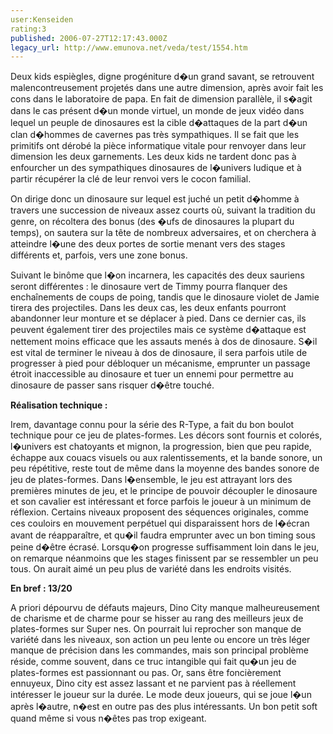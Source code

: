 ```yaml
---
user:Kenseiden
rating:3
published: 2006-07-27T12:17:43.000Z
legacy_url: http://www.emunova.net/veda/test/1554.htm
---
```

Deux kids espiègles, digne progéniture d�un grand savant, se retrouvent malencontreusement projetés dans une autre dimension, après avoir fait les cons dans le laboratoire de papa. En fait de dimension parallèle, il s�agit dans le cas présent d�un monde virtuel, un monde de jeux vidéo dans lequel un peuple de dinosaures est la cible d�attaques de la part d�un clan d�hommes de cavernes pas très sympathiques. Il se fait que les primitifs ont dérobé la pièce informatique vitale pour renvoyer dans leur dimension les deux garnements. Les deux kids ne tardent donc pas à enfourcher un des sympathiques dinosaures de l�univers ludique et à partir récupérer la clé de leur renvoi vers le cocon familial.   

  

On dirige donc un dinosaure sur lequel est juché un petit d�homme à travers une succession de niveaux assez courts où, suivant la tradition du genre, on récoltera des bonus (des �ufs de dinosaures la plupart du temps), on sautera sur la tête de nombreux adversaires, et on cherchera à atteindre l�une des deux portes de sortie menant vers des stages différents et, parfois, vers une zone bonus.   

  

Suivant le binôme que l�on incarnera, les capacités des deux sauriens seront différentes : le dinosaure vert de Timmy pourra flanquer des enchaînements de coups de poing, tandis que le dinosaure violet de Jamie tirera des projectiles. Dans les deux cas, les deux enfants pourront abandonner leur monture et se déplacer à pied. Dans ce dernier cas, ils peuvent également tirer des projectiles mais ce système d�attaque est nettement moins efficace que les assauts menés à dos de dinosaure. S�il est vital de terminer le niveau à dos de dinosaure, il sera parfois utile de progresser à pied pour débloquer un mécanisme, emprunter un passage étroit inaccessible au dinosaure et tuer un ennemi pour permettre au dinosaure de passer sans risquer d�être touché.  

  

**Réalisation technique :**   

Irem, davantage connu pour la série des R-Type, a fait du bon boulot technique pour ce jeu de plates-formes. Les décors sont fournis et colorés, l�univers est chatoyants et mignon, la progression, bien que peu rapide, échappe aux couacs visuels ou aux ralentissements, et la bande sonore, un peu répétitive, reste tout de même dans la moyenne des bandes sonore de jeu de plates-formes. Dans l�ensemble, le jeu est attrayant lors des premières minutes de jeu, et le principe de pouvoir découpler le dinosaure et son cavalier est intéressant et force parfois le joueur à un minimum de réflexion. Certains niveaux proposent des séquences originales, comme ces couloirs en mouvement perpétuel qui disparaissent hors de l�écran avant de réapparaître, et qu�il faudra emprunter avec un bon timing sous peine d�être écrasé. Lorsqu�on progresse suffisamment loin dans le jeu, on remarque néanmoins que les stages finissent par se ressembler un peu tous. On aurait aimé un peu plus de variété dans les endroits visités.   

  

**En bref : 13/20**   

A priori dépourvu de défauts majeurs, Dino City manque malheureusement de charisme et de charme pour se hisser au rang des meilleurs jeux de plates-formes sur Super nes. On pourrait lui reprocher son manque de variété dans les niveaux, son action un peu lente ou encore un très léger manque de précision dans les commandes, mais son principal problème réside, comme souvent, dans ce truc intangible qui fait qu�un jeu de plates-formes est passionnant ou pas. Or, sans être foncièrement ennuyeux, Dino city est assez lassant et ne parvient pas à réellement intéresser le joueur sur la durée. Le mode deux joueurs, qui se joue l�un après l�autre, n�est en outre pas des plus intéressants. Un bon petit soft quand même si vous n�êtes pas trop exigeant.